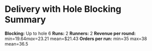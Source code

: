 # Delivery with Hole Blocking Summary

**Blocking:** Up to hole 6 
**Runs:** 2
**Runners:** 2
**Revenue per round:** min=$19.64 max=$23.21 mean=$21.43
**Orders per run:** min=35 max=38 mean=36.5